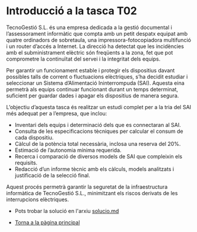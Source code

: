 # Introducció a la tasca T02

TecnoGestió S.L. és una empresa dedicada a la gestió documental i l’assessorament informàtic que compta amb un petit despatx equipat amb quatre ordinadors de sobretaula, una impressora-fotocopiadora multifunció i un router d’accés a Internet. La direcció ha detectat que les incidències amb el subministrament elèctric són freqüents a la zona, fet que pot comprometre la continuïtat del servei i la integritat dels equips. 

Per garantir un funcionament estable i protegir els dispositius davant possibles talls de corrent o fluctuacions elèctriques, s’ha decidit estudiar i seleccionar un Sistema d’Alimentació Ininterrompuda (SAI). Aquesta eina permetrà als equips continuar funcionant durant un temps determinat, suficient per guardar dades i apagar els dispositius de manera segura.

L’objectiu d’aquesta tasca és realitzar un estudi complet per a la tria del SAI més adequat per a l’empresa, que inclou:
- Inventari dels equips i determinació dels que es connectaran al SAI.  
- Consulta de les especificacions tècniques per calcular el consum de cada dispositiu.  
- Càlcul de la potència total necessària, inclosa una reserva del 20%.  
- Estimació de l’autonomia mínima requerida.  
- Recerca i comparació de diversos models de SAI que compleixin els requisits.  
- Redacció d’un informe tècnic amb els càlculs, models analitzats i justificació de la selecció final.

Aquest procés permetrà garantir la seguretat de la infraestructura informàtica de TecnoGestió S.L., minimitzant els riscos derivats de les interrupcions elèctriques.


- Pots trobar la solució en l'arxiu [solucio.md](/tasca_02/solucio.md)

- [Torna a la pàgina principal](../)





